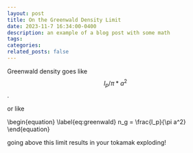 ```yaml
---
layout: post
title: On the Greenwald Density Limit
date: 2023-11-7 16:34:00-0400
description: an example of a blog post with some math
tags: 
categories: 
related_posts: false
---
```

Greenwald density goes like $$ I_p / \pi * a^2 $$.

or like 

\begin{equation}
\label{eq:greenwald}
n_g = \frac{I_p}{\pi a^2}
\end{equation}

going above this limit results in your tokamak exploding!

